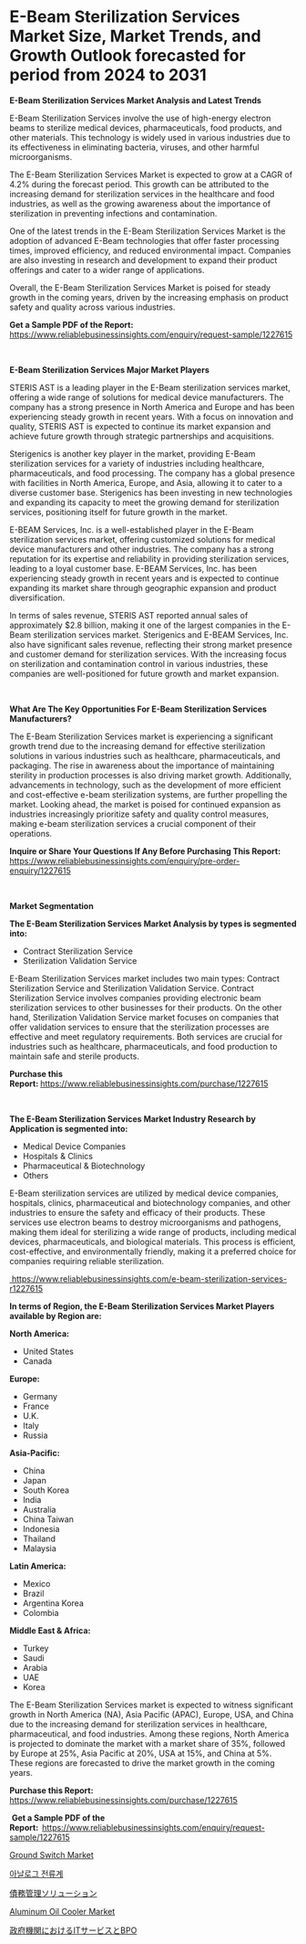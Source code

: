 <p><h1>E-Beam Sterilization Services Market Size, Market Trends, and Growth Outlook forecasted for period from 2024 to 2031</h1></p><p><strong>E-Beam Sterilization Services Market Analysis and Latest Trends</strong></p>
<p><p>E-Beam Sterilization Services involve the use of high-energy electron beams to sterilize medical devices, pharmaceuticals, food products, and other materials. This technology is widely used in various industries due to its effectiveness in eliminating bacteria, viruses, and other harmful microorganisms.</p><p>The E-Beam Sterilization Services Market is expected to grow at a CAGR of 4.2% during the forecast period. This growth can be attributed to the increasing demand for sterilization services in the healthcare and food industries, as well as the growing awareness about the importance of sterilization in preventing infections and contamination.</p><p>One of the latest trends in the E-Beam Sterilization Services Market is the adoption of advanced E-Beam technologies that offer faster processing times, improved efficiency, and reduced environmental impact. Companies are also investing in research and development to expand their product offerings and cater to a wider range of applications.</p><p>Overall, the E-Beam Sterilization Services Market is poised for steady growth in the coming years, driven by the increasing emphasis on product safety and quality across various industries.</p></p>
<p><strong>Get a Sample PDF of the Report:&nbsp;</strong> <a href="https://www.reliablebusinessinsights.com/enquiry/request-sample/1227615">https://www.reliablebusinessinsights.com/enquiry/request-sample/1227615</a></p>
<p>&nbsp;</p>
<p><strong>E-Beam Sterilization Services Major Market Players</strong></p>
<p><p>STERIS AST is a leading player in the E-Beam sterilization services market, offering a wide range of solutions for medical device manufacturers. The company has a strong presence in North America and Europe and has been experiencing steady growth in recent years. With a focus on innovation and quality, STERIS AST is expected to continue its market expansion and achieve future growth through strategic partnerships and acquisitions.</p><p>Sterigenics is another key player in the market, providing E-Beam sterilization services for a variety of industries including healthcare, pharmaceuticals, and food processing. The company has a global presence with facilities in North America, Europe, and Asia, allowing it to cater to a diverse customer base. Sterigenics has been investing in new technologies and expanding its capacity to meet the growing demand for sterilization services, positioning itself for future growth in the market.</p><p>E-BEAM Services, Inc. is a well-established player in the E-Beam sterilization services market, offering customized solutions for medical device manufacturers and other industries. The company has a strong reputation for its expertise and reliability in providing sterilization services, leading to a loyal customer base. E-BEAM Services, Inc. has been experiencing steady growth in recent years and is expected to continue expanding its market share through geographic expansion and product diversification.</p><p>In terms of sales revenue, STERIS AST reported annual sales of approximately $2.8 billion, making it one of the largest companies in the E-Beam sterilization services market. Sterigenics and E-BEAM Services, Inc. also have significant sales revenue, reflecting their strong market presence and customer demand for sterilization services. With the increasing focus on sterilization and contamination control in various industries, these companies are well-positioned for future growth and market expansion.</p></p>
<p>&nbsp;</p>
<p><strong>What Are The Key Opportunities For E-Beam Sterilization Services Manufacturers?</strong></p>
<p><p>The E-Beam Sterilization Services market is experiencing a significant growth trend due to the increasing demand for effective sterilization solutions in various industries such as healthcare, pharmaceuticals, and packaging. The rise in awareness about the importance of maintaining sterility in production processes is also driving market growth. Additionally, advancements in technology, such as the development of more efficient and cost-effective e-beam sterilization systems, are further propelling the market. Looking ahead, the market is poised for continued expansion as industries increasingly prioritize safety and quality control measures, making e-beam sterilization services a crucial component of their operations.</p></p>
<p><strong>Inquire or Share Your Questions If Any Before Purchasing This Report:</strong> <a href="https://www.reliablebusinessinsights.com/enquiry/pre-order-enquiry/1227615">https://www.reliablebusinessinsights.com/enquiry/pre-order-enquiry/1227615</a></p>
<p>&nbsp;</p>
<p><strong>Market Segmentation</strong></p>
<p><strong>The E-Beam Sterilization Services Market Analysis by types is segmented into:</strong></p>
<p><ul><li>Contract Sterilization Service</li><li>Sterilization Validation Service</li></ul></p>
<p><p>E-Beam Sterilization Services market includes two main types: Contract Sterilization Service and Sterilization Validation Service. Contract Sterilization Service involves companies providing electronic beam sterilization services to other businesses for their products. On the other hand, Sterilization Validation Service market focuses on companies that offer validation services to ensure that the sterilization processes are effective and meet regulatory requirements. Both services are crucial for industries such as healthcare, pharmaceuticals, and food production to maintain safe and sterile products.</p></p>
<p><strong>Purchase this Report:&nbsp;</strong><a href="https://www.reliablebusinessinsights.com/purchase/1227615">https://www.reliablebusinessinsights.com/purchase/1227615</a></p>
<p>&nbsp;</p>
<p><strong>The E-Beam Sterilization Services Market Industry Research by Application is segmented into:</strong></p>
<p><ul><li>Medical Device Companies</li><li>Hospitals & Clinics</li><li>Pharmaceutical & Biotechnology</li><li>Others</li></ul></p>
<p><p>E-Beam sterilization services are utilized by medical device companies, hospitals, clinics, pharmaceutical and biotechnology companies, and other industries to ensure the safety and efficacy of their products. These services use electron beams to destroy microorganisms and pathogens, making them ideal for sterilizing a wide range of products, including medical devices, pharmaceuticals, and biological materials. This process is efficient, cost-effective, and environmentally friendly, making it a preferred choice for companies requiring reliable sterilization.</p></p>
<p><a href="https://www.reliablebusinessinsights.com/e-beam-sterilization-services-r1227615">&nbsp;https://www.reliablebusinessinsights.com/e-beam-sterilization-services-r1227615</a></p>
<p><strong>In terms of Region, the E-Beam Sterilization Services Market Players available by Region are:</strong></p>
<p>
    <p> <strong> North America: </strong>
        <ul>
            <li>United States</li>
            <li>Canada</li>
        </ul>
        </p> 
    <p> <strong> Europe: </strong>
        <ul>
            <li>Germany</li>
            <li>France</li>
            <li>U.K.</li>
            <li>Italy</li>
            <li>Russia</li>
        </ul>
        </p> 
    <p> <strong> Asia-Pacific: </strong>
        <ul>
            <li>China</li>
            <li>Japan</li>
            <li>South Korea</li>
            <li>India</li>
            <li>Australia</li>
            <li>China Taiwan</li>
            <li>Indonesia</li>
            <li>Thailand</li>
            <li>Malaysia</li>
        </ul>
        </p> 
    <p> <strong> Latin America: </strong>
        <ul>
            <li>Mexico</li>
            <li>Brazil</li>
            <li>Argentina Korea</li>
            <li>Colombia</li>
        </ul>
        </p> 
    <p> <strong> Middle East & Africa: </strong>
        <ul>
            <li>Turkey</li>
            <li>Saudi</li>
            <li>Arabia</li>
            <li>UAE</li>
            <li>Korea</li>
        </ul>
    </p>
    </p>
<p><p>The E-Beam Sterilization Services market is expected to witness significant growth in North America (NA), Asia Pacific (APAC), Europe, USA, and China due to the increasing demand for sterilization services in healthcare, pharmaceutical, and food industries. Among these regions, North America is projected to dominate the market with a market share of 35%, followed by Europe at 25%, Asia Pacific at 20%, USA at 15%, and China at 5%. These regions are forecasted to drive the market growth in the coming years.</p></p>
<p><strong>Purchase this Report: </strong><a href="https://www.reliablebusinessinsights.com/purchase/1227615">https://www.reliablebusinessinsights.com/purchase/1227615</a></p>
<p>&nbsp;<strong>Get a Sample PDF of the Report:&nbsp;&nbsp;</strong><a href="https://www.reliablebusinessinsights.com/enquiry/request-sample/1227615">https://www.reliablebusinessinsights.com/enquiry/request-sample/1227615</a></p>
<p><strong></strong></p>
<p><p><a href="https://github.com/RickHolmes3/Market-Research-Report-List-5/blob/main/ground-switch-market.md">Ground Switch Market</a></p><p><a href="https://github.com/vs10l4sfg5c/Market-Research-Report-List-2/blob/main/4680649179712.md">아날로그 전류계</a></p><p><a href="https://github.com/vtbvgl20191192/Market-Research-Report-List-2/blob/main/1877152166531.md">債務管理ソリューション</a></p><p><a href="https://github.com/Krish2023na/Market-Research-Report-List-5/blob/main/aluminum-oil-cooler-market.md">Aluminum Oil Cooler Market</a></p><p><a href="https://github.com/avwofrml53535/Market-Research-Report-List-2/blob/main/7796318166530.md">政府機関におけるITサービスとBPO</a></p></p>